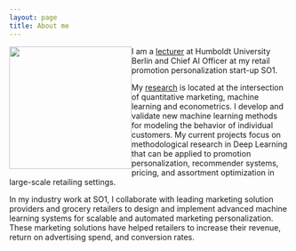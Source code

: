```yaml
---
layout: page
title: About me
---
```


<div style="clear: both;">

  <div style="float: left; margin-right 1em;">
    <img src="/assets/img/portrait2.png" width="220">
  </div>

  <p>I am a <a href="{{ site.baseurl }}{% link menu/teaching.md %}">lecturer</a> at
  Humboldt University Berlin and Chief AI Officer at my retail promotion personalization
  start-up SO1.</p>

  <p>My <a href="{{ site.baseurl }}{% link menu/publications.md %}">research</a> is
  located at the intersection of quantitative marketing, machine learning and
  econometrics. I develop and validate new machine learning methods for modeling the
  behavior of individual customers. My current projects focus on methodological research
  in Deep Learning that can be applied to promotion personalization, recommender systems,
  pricing, and assortment optimization in large-scale retailing settings.</p>

  <p>In my industry work at SO1, I collaborate with leading marketing solution providers
  and grocery retailers to design and implement advanced machine learning systems for
  scalable and automated marketing personalization. These marketing solutions have helped
  retailers to increase their revenue, return on advertising spend, and conversion
  rates.</p>

</div>
